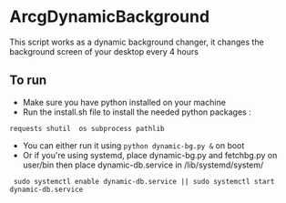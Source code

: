 # ArcgDynamicBackground

This script works as a dynamic background changer, it changes the background screen of your desktop every 4 hours

## To run
 - Make sure you have python installed on your machine
 - Run the install.sh file to install the needed python packages :
 
`requests
shutil 
os
subprocess
 pathlib`


- You can either run it using `python dynamic-bg.py &` on boot
- Or if you're using systemd, place dynamic-bg.py and fetchbg.py on user/bin then place dynamic-db.service in /lib/systemd/system/

`  sudo systemctl enable dynamic-db.service ||
   sudo systemctl start dynamic-db.service 
`
